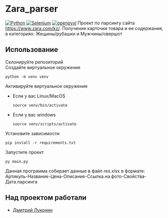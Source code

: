 # Zara_parser
[![Python](https://img.shields.io/badge/-Python-464646?style=flat-square&logo=Python)](https://www.python.org/)
[![Selenium](https://img.shields.io/badge/-Selenium-464646?style=flat-square&logo=Selenium)](https://www.selenium.dev)
[![openpyxl](https://img.shields.io/badge/-openpyxl-464646?style=flat-square&logo=openpyxl)](https://openpyxl.readthedocs.io/en/stable/)
Проект по парсингу сайта https://www.zara.com/kz/. Получение карточки товара и ее содержания, в категориях:
Жещины/рубашки и Мужчины/овершот

## Использование
Склонируйте репозиторий  
Создайте виртуальное окружение 
```
python -m venv venv
```
Активируйте виртуальное окружение
* Если у вас Linux/MacOS

    ```
    source venv/bin/activate
    ```

* Если у вас windows

    ```
    source venv/scripts/activate

Установите зависимости 
```
pip install -r requirements.txt
```
Запустите проект
```
py main.py
```

Данная программа собирает данные в файл res.xlsx в формате:
Артикуль-Название-Цена-Описание-Ссылка.на.фото-Свойства-Дата.парсинга

## Над проектом работали
- [Дмитрий Луконин](https://wa.me/79153612056)